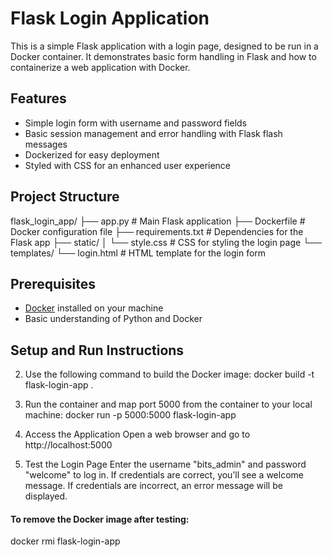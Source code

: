 # Flask Login Application

This is a simple Flask application with a login page, designed to be run in a Docker container. It demonstrates basic form handling in Flask and how to containerize a web application with Docker.

## Features

- Simple login form with username and password fields
- Basic session management and error handling with Flask flash messages
- Dockerized for easy deployment
- Styled with CSS for an enhanced user experience

## Project Structure

flask_login_app/ ├── app.py # Main Flask application ├── Dockerfile # Docker configuration file ├── requirements.txt # Dependencies for the Flask app ├── static/ │ └── style.css # CSS for styling the login page └── templates/ └── login.html # HTML template for the login form


## Prerequisites

- [Docker](https://docs.docker.com/get-docker/) installed on your machine
- Basic understanding of Python and Docker

## Setup and Run Instructions

2. Use the following command to build the Docker image:
docker build -t flask-login-app .

3. Run the container and map port 5000 from the container to your local machine:
docker run -p 5000:5000 flask-login-app

4. Access the Application
Open a web browser and go to http://localhost:5000

5. Test the Login Page
Enter the username "bits_admin" and password "welcome" to log in.
If credentials are correct, you’ll see a welcome message.
If credentials are incorrect, an error message will be displayed.

#### To remove the Docker image after testing:
docker rmi flask-login-app